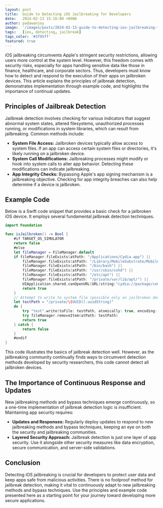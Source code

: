 ```yaml
---
layout: post
title:  Guide to Detecting iOS Jailbreaking for Developers
date:   2024-02-13 15:16:00 +0900
author: padawanjoy
image:  '/images/posts/2024-02-13-guide-to-detecting-ios-jailbreaking-for-developers/01.png'
tags:   [ios, detecting, jailbreak]
tags_color: '#3f95ff'
featured: true
---
```

iOS jailbreaking circumvents Apple's stringent security restrictions, allowing users more control at the system level. However, this freedom comes with security risks, especially for apps handling sensitive data like those in finance, healthcare, and corporate sectors. Thus, developers must know how to detect and respond to the execution of their apps on jailbroken devices. This article explains the principles of jailbreak detection, demonstrates implementation through example code, and highlights the importance of continual updates.

## Principles of Jailbreak Detection

Jailbreak detection involves checking for various indicators that suggest abnormal system states, altered filesystems, unauthorized processes running, or modifications in system libraries, which can result from jailbreaking. Common methods include:

- **System File Access:** Jailbroken devices typically allow access to system files. If an app can access certain system files or directories, it's likely running on a jailbroken device.
- **System Call Modifications:** Jailbreaking processes might modify or hook into system calls to alter app behavior. Detecting these modifications can indicate jailbreaking.
- **App Integrity Checks:** Bypassing Apple's app signing mechanism is a jailbreaking objective. Checking for app integrity breaches can also help determine if a device is jailbroken.

## Example Code

Below is a Swift code snippet that provides a basic check for a jailbroken iOS device. It employs several fundamental jailbreak detection techniques.

```swift
import Foundation

func isJailbroken() -> Bool {
    #if TARGET_OS_SIMULATOR
    return false
    #else
    let fileManager = FileManager.default
    if fileManager.fileExists(atPath: "/Applications/Cydia.app") ||
        fileManager.fileExists(atPath: "/Library/MobileSubstrate/MobileSubstrate.dylib") ||
        fileManager.fileExists(atPath: "/bin/bash") ||
        fileManager.fileExists(atPath: "/usr/sbin/sshd") ||
        fileManager.fileExists(atPath: "/etc/apt") ||
        fileManager.fileExists(atPath: "/private/var/lib/apt/") ||
        UIApplication.shared.canOpenURL(URL(string:"cydia://package/com.example.package")!) {
        return true
    }
    // Attempt to write to system file (possible only on jailbroken devices)
    let testPath = "/private/\(UUID().uuidString)"
    do {
        try "test".write(toFile: testPath, atomically: true, encoding: String.Encoding.utf8)
        try fileManager.removeItem(atPath: testPath)
        return true
    } catch {
        return false
    }
    #endif
}
```

This code illustrates the basics of jailbreak detection well. However, as the jailbreaking community continually finds ways to circumvent detection methods developed by security researchers, this code cannot detect all jailbroken devices.

## The Importance of Continuous Response and Updates

New jailbreaking methods and bypass techniques emerge continuously, so a one-time implementation of jailbreak detection logic is insufficient. Maintaining app security requires:

- **Updates and Responses:** Regularly deploy updates to respond to new jailbreaking methods and bypass techniques, keeping an eye on both the security and jailbreaking communities.
- **Layered Security Approach:** Jailbreak detection is just one layer of app security. Use it alongside other security measures like data encryption, secure communication, and server-side validations.

## Conclusion

Detecting iOS jailbreaking is crucial for developers to protect user data and keep apps safe from malicious activities. There is no foolproof method for jailbreak detection, making it vital to continuously adapt to new jailbreaking methods and bypass techniques. Use the principles and example code presented here as a starting point for your journey toward developing more secure applications.